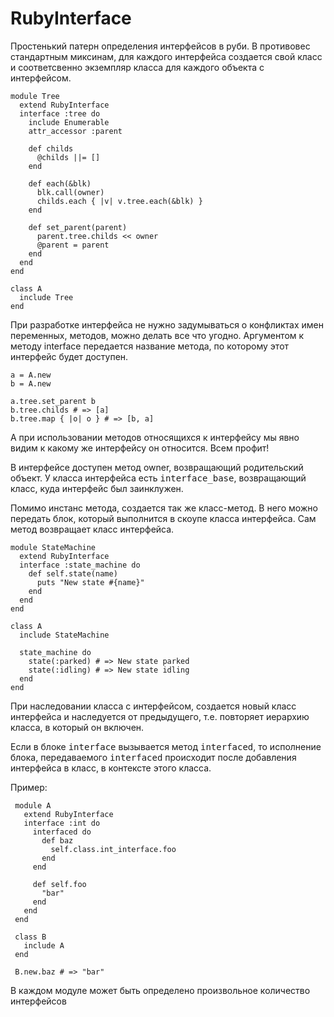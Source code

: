 RubyInterface
=============

Простенький патерн определения интерфейсов в руби. В противовес стандартным миксинам, для каждого интерфейса создается свой класс и соответсвенно экземпляр класса для каждого объекта с интерфейсом.

    module Tree
      extend RubyInterface
      interface :tree do
        include Enumerable
        attr_accessor :parent
    
        def childs
          @childs ||= []
        end
    
        def each(&blk)
          blk.call(owner)
          childs.each { |v| v.tree.each(&blk) }
        end
    
        def set_parent(parent)
          parent.tree.childs << owner
          @parent = parent
        end
      end
    end

    class A
      include Tree
    end

При разработке интерфейса не нужно задумываться о конфликтах имен переменных, методов, можно делать все что угодно. Аргументом к методу interface передается название метода, по которому этот интерфейс будет доступен.

    a = A.new
    b = A.new

    a.tree.set_parent b
    b.tree.childs # => [a]
    b.tree.map { |o| o } # => [b, a]
    
А при использовании методов относящихся к интерфейсу мы явно видим к какому же интерфейсу он относится. Всем профит!

В интерфейсе доступен метод owner, возвращающий родительский объект. У класса интерфейса есть <tt>interface_base</tt>, возвращающий класс, куда интерфейс был заинклужен.

Помимо инстанс метода, создается так же класс-метод. В него можно передать блок, который выполнится в скоупе класса интерфейса. Сам метод возвращает класс интерфейса.

    module StateMachine
      extend RubyInterface
      interface :state_machine do
        def self.state(name)
          puts "New state #{name}"
        end
      end
    end

    class A
      include StateMachine
  
      state_machine do
        state(:parked) # => New state parked
        state(:idling) # => New state idling
      end
    end
    
При наследовании класса с интерфейсом, создается новый класс интерфейса и наследуется от предыдущего, т.е. повторяет иерархию класса, в который он включен.

Если в блоке <tt>interface</tt> вызывается метод <tt>interfaced</tt>, то исполнение блока, передаваемого <tt>interfaced</tt> 
происходит после добавления интерфейса в класс, в контексте этого класса.

Пример:
   
     module A
       extend RubyInterface
       interface :int do
         interfaced do
           def baz
             self.class.int_interface.foo
           end
         end
     
         def self.foo
           "bar"
         end
       end
     end
     
     class B
       include A
     end
     
     B.new.baz # => "bar"

В каждом модуле может быть определено произвольное количество интерфейсов